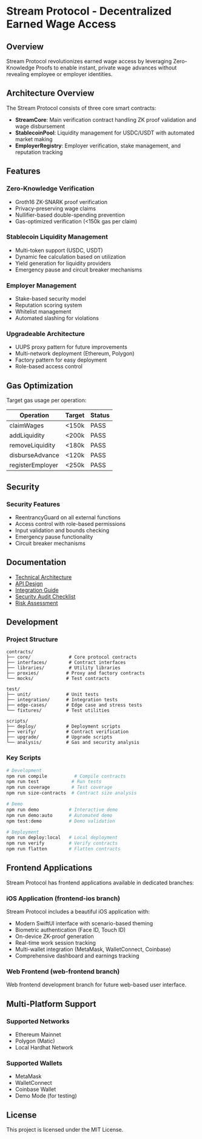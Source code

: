 # Stream Protocol - Decentralized Earned Wage Access

## **Overview**

Stream Protocol revolutionizes earned wage access by leveraging Zero-Knowledge Proofs to enable instant, private wage advances without revealing employee or employer identities. 

## Architecture Overview

The Stream Protocol consists of three core smart contracts:

- **StreamCore**: Main verification contract handling ZK proof validation and wage disbursement
- **StablecoinPool**: Liquidity management for USDC/USDT with automated market making
- **EmployerRegistry**: Employer verification, stake management, and reputation tracking

## Features

### Zero-Knowledge Verification
- Groth16 ZK-SNARK proof verification
- Privacy-preserving wage claims
- Nullifier-based double-spending prevention
- Gas-optimized verification (<150k gas per claim)

### Stablecoin Liquidity Management
- Multi-token support (USDC, USDT)
- Dynamic fee calculation based on utilization
- Yield generation for liquidity providers
- Emergency pause and circuit breaker mechanisms

### Employer Management
- Stake-based security model
- Reputation scoring system
- Whitelist management
- Automated slashing for violations

### Upgradeable Architecture
- UUPS proxy pattern for future improvements
- Multi-network deployment (Ethereum, Polygon)
- Factory pattern for easy deployment
- Role-based access control

## Gas Optimization

Target gas usage per operation:

| Operation | Target | Status |
|-----------|--------|--------|
| claimWages | <150k | PASS |
| addLiquidity | <200k | PASS |
| removeLiquidity | <180k | PASS |
| disburseAdvance | <120k | PASS |
| registerEmployer | <250k | PASS |


## Security

### Security Features
- ReentrancyGuard on all external functions
- Access control with role-based permissions
- Input validation and bounds checking
- Emergency pause functionality
- Circuit breaker mechanisms

## Documentation

- [Technical Architecture](./technical_architecture.md)
- [API Design](./api_design.md)
- [Integration Guide](./INTEGRATION_GUIDE.md)
- [Security Audit Checklist](./SECURITY_AUDIT_CHECKLIST.md)
- [Risk Assessment](./risk_assessment.md)

## Development

### Project Structure

```
contracts/
├── core/              # Core protocol contracts
├── interfaces/        # Contract interfaces
├── libraries/         # Utility libraries
├── proxies/          # Proxy and factory contracts
└── mocks/            # Test contracts

test/
├── unit/             # Unit tests
├── integration/      # Integration tests
├── edge-cases/       # Edge case and stress tests
└── fixtures/         # Test utilities

scripts/
├── deploy/           # Deployment scripts
├── verify/           # Contract verification
├── upgrade/          # Upgrade scripts
└── analysis/         # Gas and security analysis
```

### Key Scripts

```bash
# Development
npm run compile          # Compile contracts
npm run test            # Run tests
npm run coverage        # Test coverage
npm run size-contracts  # Contract size analysis

# Demo
npm run demo           # Interactive demo
npm run demo:auto      # Automated demo
npm test:demo          # Demo validation

# Deployment
npm run deploy:local   # Local deployment
npm run verify         # Verify contracts
npm run flatten        # Flatten contracts
```

## Frontend Applications

Stream Protocol has frontend applications available in dedicated branches:

### iOS Application (frontend-ios branch)
Stream Protocol includes a beautiful iOS application with:
- Modern SwiftUI interface with scenario-based theming
- Biometric authentication (Face ID, Touch ID)
- On-device ZK-proof generation
- Real-time work session tracking
- Multi-wallet integration (MetaMask, WalletConnect, Coinbase)
- Comprehensive dashboard and earnings tracking

### Web Frontend (web-frontend branch)
Web frontend development branch for future web-based user interface.


## Multi-Platform Support

### Supported Networks
- Ethereum Mainnet
- Polygon (Matic)
- Local Hardhat Network

### Supported Wallets
- MetaMask
- WalletConnect
- Coinbase Wallet
- Demo Mode (for testing)

## License

This project is licensed under the MIT License.
